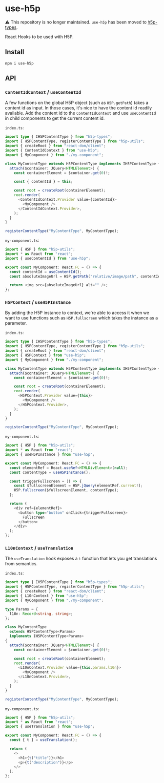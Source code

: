 # use-h5p

⚠️ This repository is no longer maintained. `use-h5p` has been moved to [h5p-types](https://github.com/boyum/h5p-types/tree/main/packages/use-h5p).

React Hooks to be used with H5P.

## Install

`npm i use-h5p`

## API

### `ContentIdContext` / `useContentId`

A few functions on the global H5P object (such as `H5P.getPath`) takes a content id as input.
In those cases, it's nice to have the content id readily available.
Add the content id to the `ContentIdContext` and use `useContentId` in child components to get the current content id.

`index.ts`:

```ts
import type { IH5PContentType } from "h5p-types";
import { H5PContentType, registerContentType } from "h5p-utils";
import { createRoot } from "react-dom/client";
import { ContentIdContext } from "use-h5p";
import { MyComponent } from "./my-component";

class MyContentType extends H5PContentType implements IH5PContentType {
  attach($container: JQuery<HTMLElement>) {
    const containerElement = $container.get(0)!;

    const { contentId } = this;

    const root = createRoot(containerElement);
    root.render(
      <ContentIdContext.Provider value={contentId}>
        <MyComponent />
      </ContentIdContext.Provider>,
    );
  }
}

registerContentType("MyContentType", MyContentType);
```

`my-component.ts`:

```ts
import { H5P } from "h5p-utils";
import * as React from "react";
import { useContentId } from "use-h5p";

export const MyComponent: React.FC = () => {
  const contentId = useContentId();
  const absoluteImageUrl = H5P.getPath("relative/image/path", contentId);

  return <img src={absoluteImageUrl} alt="" />;
};
```

### `H5PContext` / `useH5PInstance`

By adding the H5P instance to context, we're able to access it when we want to use functions such as `H5P.fullscreen` which takes the instance as a parameter.

`index.ts`:

```ts
import type { IH5PContentType } from "h5p-types";
import { H5PContentType, registerContentType } from "h5p-utils";
import { createRoot } from "react-dom/client";
import { H5PContext } from "use-h5p";
import { MyComponent } from "./my-component";

class MyContentType extends H5PContentType implements IH5PContentType {
  attach($container: JQuery<HTMLElement>) {
    const containerElement = $container.get(0)!;

    const root = createRoot(containerElement);
    root.render(
      <H5PContext.Provider value={this}>
        <MyComponent />
      </H5PContext.Provider>,
    );
  }
}

registerContentType("MyContentType", MyContentType);
```

`my-component.ts`:

```ts
import { H5P } from "h5p-utils";
import * as React from "react";
import { useH5PInstance } from "use-h5p";

export const MyComponent: React.FC = () => {
  const elementRef = React.useRef<HTMLDivElement>(null);
  const contentType = useH5PInstance();

  const triggerFullscreen = () => {
    const $fullscreenElement = H5P.jQuery(elementRef.current!);
    H5P.fullscreen($fullscreenElement, contentType);
  };

  return (
    <div ref={elementRef}>
      <button type="button" onClick={triggerFullscreen}>
        Fullscreen
      </button>
    </div>
  );
};
```

### `L10nContext` / `useTranslation`

The `useTranslation` hook exposes a `t` function that lets you get translations from semantics.

`index.ts`:

```ts
import type { IH5PContentType } from "h5p-types";
import { H5PContentType, registerContentType } from "h5p-utils";
import { createRoot } from "react-dom/client";
import { L10nContext } from "use-h5p";
import { MyComponent } from "./my-component";

type Params = {
  l10n: Record<string, string>;
};

class MyContentType
  extends H5PContentType<Params>
  implements IH5PContentType<Params>
{
  attach($container: JQuery<HTMLElement>) {
    const containerElement = $container.get(0)!;

    const root = createRoot(containerElement);
    root.render(
      <L10nContext.Provider value={this.params.l10n}>
        <MyComponent />
      </L10nContext.Provider>,
    );
  }
}

registerContentType("MyContentType", MyContentType);
```

`my-component.ts`:

```ts
import { H5P } from "h5p-utils";
import * as React from "react";
import { useTranslation } from "use-h5p";

export const MyComponent: React.FC = () => {
  const { t } = useTranslation();

  return (
    <>
      <h1>{t("title")}</h1>
      <p>{t("description")}</p>
    </>
  );
};
```
